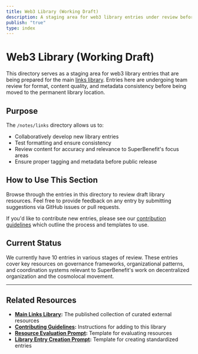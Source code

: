 ```yaml
---
title: Web3 Library (Working Draft)
description: A staging area for web3 library entries under review before publication
publish: "true"
type: index
---
```


# Web3 Library (Working Draft)

This directory serves as a staging area for web3 library entries that are being prepared for the main [links library](/links/links.md). Entries here are undergoing team review for format, content quality, and metadata consistency before being moved to the permanent library location.

## Purpose

The `/notes/links` directory allows us to:

- Collaboratively develop new library entries
- Test formatting and ensure consistency
- Review content for accuracy and relevance to SuperBenefit's focus areas
- Ensure proper tagging and metadata before public release

## How to Use This Section

Browse through the entries in this directory to review draft library resources. Feel free to provide feedback on any entry by submitting suggestions via GitHub issues or pull requests. 

If you'd like to contribute new entries, please see our [contribution guidelines](/notes/links/contributing.md) which outline the process and templates to use.

## Current Status

We currently have 10 entries in various stages of review. These entries cover key resources on governance frameworks, organizational patterns, and coordination systems relevant to SuperBenefit's work on decentralized organization and the cosmolocal movement.

---

## Related Resources

* **[Main Links Library](/links/links.md):** The published collection of curated external resources
* **[Contributing Guidelines](/notes/links/contributing.md):** Instructions for adding to this library
* **[Resource Evaluation Prompt](/notes/prompts/resource-evaluation.md):** Template for evaluating resources
* **[Library Entry Creation Prompt](/notes/prompts/library-entry-creation.md):** Template for creating standardized entries
